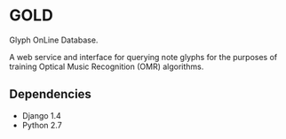 GOLD
====

Glyph OnLine Database. 

A web service and interface for querying note glyphs for the purposes of training Optical Music Recognition (OMR) algorithms.

Dependencies
------------

* Django 1.4
* Python 2.7
